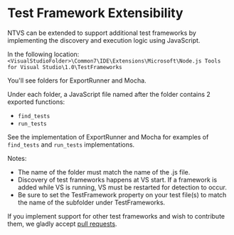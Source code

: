 Test Framework Extensibility
============================

NTVS can be extended to support additional test frameworks by implementing the discovery and execution logic using JavaScript.

In the following location:
`<VisualStudioFolder>\Common7\IDE\Extensions\Microsoft\Node.js Tools for Visual Studio\1.0\TestFrameworks`

You'll see folders for ExportRunner and Mocha.

Under each folder, a JavaScript file named after the folder contains 2 exported functions:

* `find_tests`
* `run_tests`

See the implementation of ExportRunner and Mocha for examples of `find_tests` and `run_tests` implementations.

Notes:

* The name of the folder must match the name of the .js file.
* Discovery of test frameworks happens at VS start.  If a framework is added while VS is running, VS must be restarted for detection to occur.
* Be sure to set the TestFramework property on your test file(s) to match the name of the subfolder under TestFrameworks.

If you implement support for other test frameworks and wish to contribute them, we gladly accept [pull requests](https://nodejstools.codeplex.com/SourceControl/latest).
